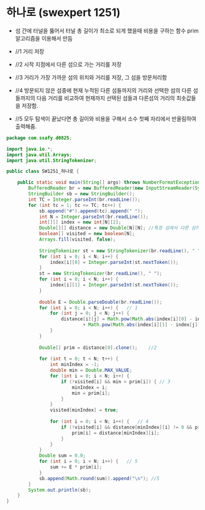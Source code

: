 # 하나로 (swexpert 1251)



- 섬 간에 터널을 뚫어서 터널 총 길이가 최소로 되게 했을때 비용을 구하는 함수 prim 알고리즘을 이용해서 만듬

- //1 거리 저장
- //2 시작 지점에서 다른 섬으로 가는 거리를 저장
- //3 거리가 가장 가까운 섬의 위치와 거리를 저장, 그 섬을 방문처리함
- //4 방문되지 않은 섬중에 현재 누적된 다른 섬들까지의 거리와 선택한 섬의 다른 섬들까지의 다음 거리를 비교하여 현재까지 선택된 섬들과 다른섬의 거리의 최솟값들을 저장함.
- //5 모두 탐색이 끝났다면 총 길이와 비용을 구해서 소수 첫째 자리에서 반올림하여 출력해줌.



```java
package com.ssafy.d0825;

import java.io.*;
import java.util.Arrays;
import java.util.StringTokenizer;

public class SW1251_하나로 {

	public static void main(String[] args) throws NumberFormatException, IOException {
		BufferedReader br = new BufferedReader(new InputStreamReader(System.in));
		StringBuilder sb = new StringBuilder();
		int TC = Integer.parseInt(br.readLine());
		for (int tc = 1; tc <= TC; tc++) {
			sb.append("#").append(tc).append(" ");
			int N = Integer.parseInt(br.readLine());
			int[][] index = new int[N][2];
			Double[][] distance = new Double[N][N];	//특정 섬에서 다른 섬까지 거리를 나타내는 배열
			boolean[] visited = new boolean[N];
			Arrays.fill(visited, false);
	
			StringTokenizer st = new StringTokenizer(br.readLine(), " ");
			for (int i = 0; i < N; i++) {
				index[i][0] = Integer.parseInt(st.nextToken());
			}
			st = new StringTokenizer(br.readLine(), " ");
			for (int i = 0; i < N; i++) {
				index[i][1] = Integer.parseInt(st.nextToken());
			}
	
			double E = Double.parseDouble(br.readLine());
			for (int i = 0; i < N; i++) {	// 1
				for (int j = 0; j < N; j++) {
					distance[i][j] = Math.pow(Math.abs(index[i][0] - index[j][0]), 2)
							+ Math.pow(Math.abs(index[i][1] - index[j][1]), 2);
				}
			}
	
			Double[] prim = distance[0].clone();	//2
	
			for (int t = 0; t < N; t++) {
				int minIndex = -1;
				double min = Double.MAX_VALUE;
				for (int i = 0; i < N; i++) {
					if (!visited[i] && min > prim[i]) {	// 3
						minIndex = i;
						min = prim[i];
					}
				}
				visited[minIndex] = true;
	
				for (int i = 0; i < N; i++) {	// 4
					if (!visited[i] && distance[minIndex][i] != 0 && prim[i] > distance[minIndex][i]) {
						prim[i] = distance[minIndex][i];
					}
				}
			}
			Double sum = 0.0;
			for (int i = 0; i < N; i++) {	// 5
				sum += E * prim[i];
			}
			sb.append(Math.round(sum)).append("\n"); //5
		}
		System.out.println(sb);
	}
}
```

